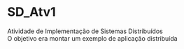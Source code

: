 # SD_Atv1
Atividade de Implementação de Sistemas Distribuídos\
O objetivo era montar um exemplo de aplicação distribuída
